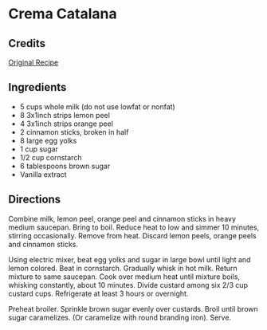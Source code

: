 # Crema Catalana 

<!-- BEGIN content -->

## Credits

[Original Recipe](http://www.foodtv.com/foodtv/recipe/0,6255,4058,00.html "http://www.foodtv.com/foodtv/recipe/0,6255,4058,00.html")

## Ingredients

- 5 cups whole milk (do not use lowfat or nonfat) 
- 8 3x1inch strips lemon peel 
- 4 3x1inch strips orange peel 
- 2 cinnamon sticks, broken in half 
- 8 large egg yolks 
- 1 cup sugar 
- 1/2 cup cornstarch 
- 6 tablespoons brown sugar 
- Vanilla extract

## Directions

Combine milk, lemon peel, orange peel and cinnamon sticks in heavy medium saucepan. Bring to boil. Reduce heat to low and simmer 10 minutes, stirring occasionally. Remove from heat. Discard lemon peels, orange peels and cinnamon sticks.   
  
Using electric mixer, beat egg yolks and sugar in large bowl until light and lemon colored. Beat in cornstarch. Gradually whisk in hot milk. Return mixture to same saucepan. Cook over medium heat until mixture boils, whisking constantly, about 10 minutes. Divide custard among six 2/3 cup custard cups. Refrigerate at least 3 hours or overnight.   
  
Preheat broiler. Sprinkle brown sugar evenly over custards. Broil until brown sugar caramelizes. (Or caramelize with round branding iron). Serve.

<!-- Saved in parser cache with key mudabon_recipe:pcache:idhash:1381-0!1!0!0!!en!2 and timestamp 20071117192646 --><!-- END content -->

